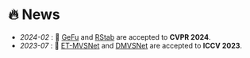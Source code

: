 # 🔥 News
<!-- 加点表情包,直接复制图片即可  https://github.com/guodongxiaren/README/blob/master/emoji.md?tdsourcetag=s_pcqq_aiomsg -->


- *2024-02* : 🎉 [GeFu](https://gefucvpr24.github.io/) and [RStab](https://arxiv.org/pdf/2404.12887) are accepted to **CVPR 2024**.
- *2023-07* : 🎉 [ET-MVSNet](https://arxiv.org/abs/2309.17218) and [DMVSNet](https://arxiv.org/abs/2307.09160) are accepted to **ICCV 2023**.

